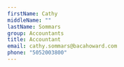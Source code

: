 ```yaml
---
firstName: Cathy
middleName: ""
lastName: Sommars
group: Accountants
title: Accountant
email: cathy.sommars@bacahoward.com
phone: "5052003800"
---
```

